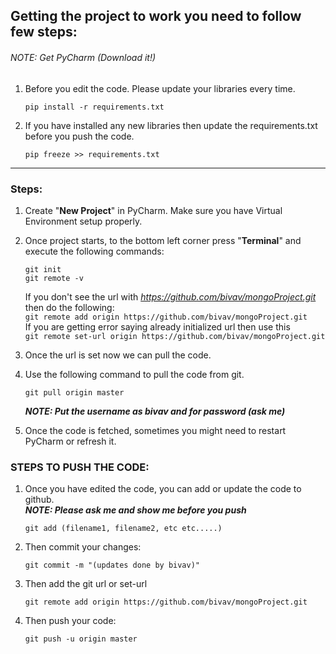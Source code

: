 ## Getting the project to work you need to follow few steps:

###### NOTE: Get PyCharm (Download it!)

1. Before you edit the code. Please update your libraries every time.

    ```pip install -r requirements.txt```

2. If you have installed any new libraries then update the requirements.txt before you push the code.

    ```pip freeze >> requirements.txt```

__________________________________________________________________

### Steps:
1. Create "**New Project**" in PyCharm. Make sure you have Virtual Environment setup properly.
2. Once project starts, to the bottom left corner press "**Terminal**" and execute the following commands:

    ```git init```\
    ```git remote -v```
    
    If you don't see the url with *https://github.com/bivav/mongoProject.git* \
    then do the following:\
    ```git remote add origin https://github.com/bivav/mongoProject.git```\
    If you are getting error saying already initialized url then use this \
    ```git remote set-url origin https://github.com/bivav/mongoProject.git```
3. Once the url is set now we can pull the code.
4. Use the following command to pull the code from git.

    ```git pull origin master```
    
    ***NOTE: Put the username as bivav and for password (ask me)***
    
5. Once the code is fetched, sometimes you might need to restart PyCharm or refresh it.


### STEPS TO PUSH THE CODE:
1. Once you have edited the code, you can add or update the code to github.\
    ***NOTE: Please ask me and show me before you push***
    
    ```git add (filename1, filename2, etc etc.....)```
    
2. Then commit your changes:

    ```git commit -m "(updates done by bivav)"```
 
3. Then add the git url or set-url
    
    ```git remote add origin https://github.com/bivav/mongoProject.git```

4. Then push your code:

    ```git push -u origin master```
    
    